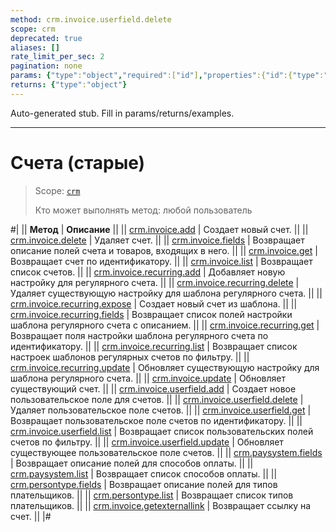 ```yaml
---
method: crm.invoice.userfield.delete
scope: crm
deprecated: true
aliases: []
rate_limit_per_sec: 2
pagination: none
params: {"type":"object","required":["id"],"properties":{"id":{"type":"integer"}}}
returns: {"type":"object"}
---
```


Auto-generated stub. Fill in params/returns/examples.

---

# Счета (старые)

> Scope: [`crm`](../../../scopes/permissions.md)
>
> Кто может выполнять метод: любой пользователь

#|
|| **Метод** | **Описание** ||
|| [crm.invoice.add](./crm-invoice-add.md) | Создает новый счет. ||
|| [crm.invoice.delete](./crm-invoice-delete.md) | Удаляет счет. ||
|| [crm.invoice.fields](./crm-invoice-fields.md) | Возвращает описание полей счета и товаров, входящих в него. ||
|| [crm.invoice.get](./crm-invoice-get.md) | Возвращает счет по идентификатору. ||
|| [crm.invoice.list](./crm-invoice-list.md) | Возвращает список счетов. ||
|| [crm.invoice.recurring.add](./crm-invoice-recurring-add.md) | Добавляет новую настройку для регулярного счета. ||
|| [crm.invoice.recurring.delete](./crm-invoice-recurring-delete.md) | Удаляет существующую настройку для шаблона регулярного счета. ||
|| [crm.invoice.recurring.expose](./crm-invoice-recurring-expose.md) | Создает новый счет из шаблона. ||
|| [crm.invoice.recurring.fields](./crm-invoice-recurring-fields.md) | Возвращает список полей настройки шаблона регулярного счета c описанием. ||
|| [crm.invoice.recurring.get](./crm-invoice-recurring-get.md) | Возвращает поля настройки шаблона регулярного счета по идентификатору. ||
|| [crm.invoice.recurring.list](./crm-invoice-recurring-list.md) | Возвращает список настроек шаблонов регулярных счетов по фильтру. ||
|| [crm.invoice.recurring.update](./crm-invoice-recurring-update.md) | Обновляет существующую настройку для шаблона регулярного счета. ||
|| [crm.invoice.update](./crm-invoice-update.md) | Обновляет существующий счет. ||
|| [crm.invoice.userfield.add](./crm-invoice-user-field-add.md) | Создает новое пользовательское поле для счетов. ||
|| [crm.invoice.userfield.delete](./crm-invoice-user-field-delete.md) | Удаляет пользовательское поле счетов. ||
|| [crm.invoice.userfield.get](./crm-invoice-user-field-get.md) | Возвращает пользовательское поле счетов по идентификатору. ||
|| [crm.invoice.userfield.list](./crm-invoice-user-field-list.md) | Возвращает список пользовательских полей счетов по фильтру. ||
|| [crm.invoice.userfield.update](./crm-invoice-user-field-update.md) | Обновляет существующее пользовательское поле счетов. ||
|| [crm.paysystem.fields](./crm-pay-system-fields.md) | Возвращает описание полей для способов оплаты. ||
|| [crm.paysystem.list](./crm-pay-system-list.md) | Возвращает список способов оплаты. ||
|| [crm.persontype.fields](./crm-person-type-fields.md) | Возвращает описание полей для типов плательщиков. ||
|| [crm.persontype.list](./crm-person-type-list.md) | Возвращает список типов плательщиков. ||
|| [crm.invoice.getexternallink](./crm-invoice-get-external-link.md) | Возвращает ссылку на счет. ||
|#
